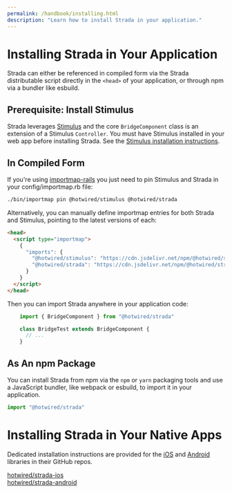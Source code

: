 ```yaml
---
permalink: /handbook/installing.html
description: "Learn how to install Strada in your application."
---
```


# Installing Strada in Your Application

Strada can either be referenced in compiled form via the Strada distributable script directly in the `<head>` of your application, or through npm via a bundler like esbuild.

## Prerequisite: Install Stimulus

Strada leverages [Stimulus](https://stimulus.hotwired.dev) and the core `BridgeComponent` class is an extension of a Stimulus `Controller`. You must have Stimulus installed in your web app before installing Strada. See the [Stimulus installation instructions](https://stimulus.hotwired.dev/handbook/installing).

## In Compiled Form

If you're using [importmap-rails](https://github.com/rails/importmap-rails) you just need to pin Stimulus and Strada in your config/importmap.rb file:

```sh
./bin/importmap pin @hotwired/stimulus @hotwired/strada
```

Alternatively, you can manually define importmap entries for both Strada and Stimulus, pointing to the latest versions of each:

```html
<head>
  <script type="importmap">
    {
      "imports": {
        "@hotwired/stimulus": "https://cdn.jsdelivr.net/npm/@hotwired/stimulus@latest/dist/stimulus.min.js",
        "@hotwired/strada": "https://cdn.jsdelivr.net/npm/@hotwired/strada@latest/dist/strada.min.js"
      }
    }
  </script>
</head>
```

Then you can import Strada anywhere in your application code:

```js
    import { BridgeComponent } from "@hotwired/strada"

    class BridgeTest extends BridgeComponent {
      // ...
    }
```

## As An npm Package

You can install Strada from npm via the `npm` or `yarn` packaging tools and use a JavaScript bundler, like webpack or esbuild, to import it in your application.

```javascript
import "@hotwired/strada"
```

# Installing Strada in Your Native Apps

Dedicated installation instructions are provided for the [iOS](https://github.com/hotwired/strada-ios) and [Android](https://github.com/hotwired/strada-android) libraries in their GitHub repos.

<div class="landing-actions">
  <a class="landing-actions__item" href="https://github.com/hotwired/strada-ios">
    <div class="landing-actions__icon landing-actions__icon--github" aria-hidden="true"></div>
    hotwired/strada-ios
  </a>

  <a class="landing-actions__item" href="https://github.com/hotwired/strada-android">
    <div class="landing-actions__icon landing-actions__icon--github" aria-hidden="true"></div>
    hotwired/strada-android
  </a>
</div>
